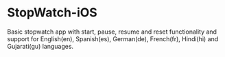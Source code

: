 # StopWatch-iOS

Basic stopwatch app with start, pause, resume and reset functionality and support for English(en), Spanish(es), German(de), French(fr), Hindi(hi) and Gujarati(gu) languages.
